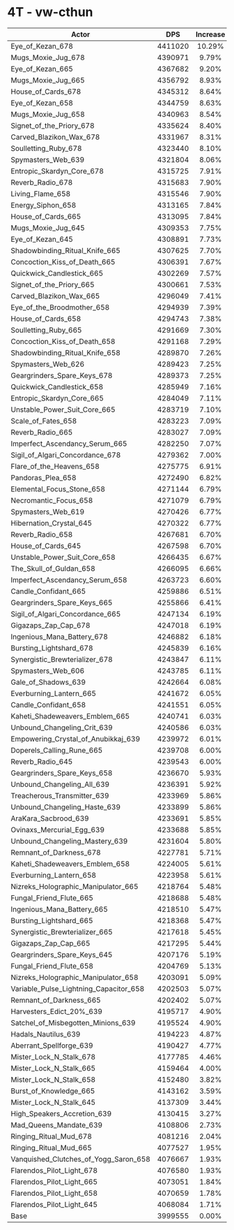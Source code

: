 # 4T - vw-cthun
| Actor | DPS | Increase |
|---|:---:|:---:|
|Eye_of_Kezan_678|4411020|10.29%|
|Mugs_Moxie_Jug_678|4390971|9.79%|
|Eye_of_Kezan_665|4367682|9.20%|
|Mugs_Moxie_Jug_665|4356792|8.93%|
|House_of_Cards_678|4345312|8.64%|
|Eye_of_Kezan_658|4344759|8.63%|
|Mugs_Moxie_Jug_658|4340963|8.54%|
|Signet_of_the_Priory_678|4335624|8.40%|
|Carved_Blazikon_Wax_678|4331967|8.31%|
|Soulletting_Ruby_678|4323440|8.10%|
|Spymasters_Web_639|4321804|8.06%|
|Entropic_Skardyn_Core_678|4315725|7.91%|
|Reverb_Radio_678|4315683|7.90%|
|Living_Flame_658|4315546|7.90%|
|Energy_Siphon_658|4313165|7.84%|
|House_of_Cards_665|4313095|7.84%|
|Mugs_Moxie_Jug_645|4309353|7.75%|
|Eye_of_Kezan_645|4308891|7.73%|
|Shadowbinding_Ritual_Knife_665|4307625|7.70%|
|Concoction_Kiss_of_Death_665|4306391|7.67%|
|Quickwick_Candlestick_665|4302269|7.57%|
|Signet_of_the_Priory_665|4300661|7.53%|
|Carved_Blazikon_Wax_665|4296049|7.41%|
|Eye_of_the_Broodmother_658|4294939|7.39%|
|House_of_Cards_658|4294743|7.38%|
|Soulletting_Ruby_665|4291669|7.30%|
|Concoction_Kiss_of_Death_658|4291168|7.29%|
|Shadowbinding_Ritual_Knife_658|4289870|7.26%|
|Spymasters_Web_626|4289423|7.25%|
|Geargrinders_Spare_Keys_678|4289373|7.25%|
|Quickwick_Candlestick_658|4285949|7.16%|
|Entropic_Skardyn_Core_665|4284049|7.11%|
|Unstable_Power_Suit_Core_665|4283719|7.10%|
|Scale_of_Fates_658|4283223|7.09%|
|Reverb_Radio_665|4283027|7.09%|
|Imperfect_Ascendancy_Serum_665|4282250|7.07%|
|Sigil_of_Algari_Concordance_678|4279362|7.00%|
|Flare_of_the_Heavens_658|4275775|6.91%|
|Pandoras_Plea_658|4272490|6.82%|
|Elemental_Focus_Stone_658|4271144|6.79%|
|Necromantic_Focus_658|4271079|6.79%|
|Spymasters_Web_619|4270426|6.77%|
|Hibernation_Crystal_645|4270322|6.77%|
|Reverb_Radio_658|4267681|6.70%|
|House_of_Cards_645|4267598|6.70%|
|Unstable_Power_Suit_Core_658|4266435|6.67%|
|The_Skull_of_Guldan_658|4266095|6.66%|
|Imperfect_Ascendancy_Serum_658|4263723|6.60%|
|Candle_Confidant_665|4259886|6.51%|
|Geargrinders_Spare_Keys_665|4255866|6.41%|
|Sigil_of_Algari_Concordance_665|4247134|6.19%|
|Gigazaps_Zap_Cap_678|4247018|6.19%|
|Ingenious_Mana_Battery_678|4246882|6.18%|
|Bursting_Lightshard_678|4245839|6.16%|
|Synergistic_Brewterializer_678|4243847|6.11%|
|Spymasters_Web_606|4243785|6.11%|
|Gale_of_Shadows_639|4242664|6.08%|
|Everburning_Lantern_665|4241672|6.05%|
|Candle_Confidant_658|4241551|6.05%|
|Kaheti_Shadeweavers_Emblem_665|4240741|6.03%|
|Unbound_Changeling_Crit_639|4240586|6.03%|
|Empowering_Crystal_of_Anubikkaj_639|4239972|6.01%|
|Doperels_Calling_Rune_665|4239708|6.00%|
|Reverb_Radio_645|4239543|6.00%|
|Geargrinders_Spare_Keys_658|4236670|5.93%|
|Unbound_Changeling_All_639|4236391|5.92%|
|Treacherous_Transmitter_639|4233969|5.86%|
|Unbound_Changeling_Haste_639|4233899|5.86%|
|AraKara_Sacbrood_639|4233691|5.85%|
|Ovinaxs_Mercurial_Egg_639|4233688|5.85%|
|Unbound_Changeling_Mastery_639|4231604|5.80%|
|Remnant_of_Darkness_678|4227781|5.71%|
|Kaheti_Shadeweavers_Emblem_658|4224005|5.61%|
|Everburning_Lantern_658|4223958|5.61%|
|Nizreks_Holographic_Manipulator_665|4218764|5.48%|
|Fungal_Friend_Flute_665|4218688|5.48%|
|Ingenious_Mana_Battery_665|4218510|5.47%|
|Bursting_Lightshard_665|4218368|5.47%|
|Synergistic_Brewterializer_665|4217618|5.45%|
|Gigazaps_Zap_Cap_665|4217295|5.44%|
|Geargrinders_Spare_Keys_645|4207176|5.19%|
|Fungal_Friend_Flute_658|4204769|5.13%|
|Nizreks_Holographic_Manipulator_658|4203091|5.09%|
|Variable_Pulse_Lightning_Capacitor_658|4202503|5.07%|
|Remnant_of_Darkness_665|4202402|5.07%|
|Harvesters_Edict_20%_639|4195717|4.90%|
|Satchel_of_Misbegotten_Minions_639|4195524|4.90%|
|Hadals_Nautilus_639|4194223|4.87%|
|Aberrant_Spellforge_639|4190427|4.77%|
|Mister_Lock_N_Stalk_678|4177785|4.46%|
|Mister_Lock_N_Stalk_665|4159464|4.00%|
|Mister_Lock_N_Stalk_658|4152480|3.82%|
|Burst_of_Knowledge_665|4143162|3.59%|
|Mister_Lock_N_Stalk_645|4137309|3.44%|
|High_Speakers_Accretion_639|4130415|3.27%|
|Mad_Queens_Mandate_639|4108806|2.73%|
|Ringing_Ritual_Mud_678|4081216|2.04%|
|Ringing_Ritual_Mud_665|4077527|1.95%|
|Vanquished_Clutches_of_Yogg_Saron_658|4076667|1.93%|
|Flarendos_Pilot_Light_678|4076580|1.93%|
|Flarendos_Pilot_Light_665|4073051|1.84%|
|Flarendos_Pilot_Light_658|4070659|1.78%|
|Flarendos_Pilot_Light_645|4068084|1.71%|
|Base|3999555|0.00%|
